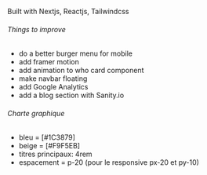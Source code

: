Built with Nextjs, Reactjs, Tailwindcss

###### Things to improve ######
- do a better burger menu for mobile
- add framer motion
- add animation to who card component
- make navbar floating
- add Google Analytics
- add a blog section with Sanity.io



###### Charte graphique ######
- bleu = [#1C3879]
- beige = [#F9F5EB]
- titres principaux: 4rem
- espacement = p-20 (pour le responsive px-20 et py-10)


